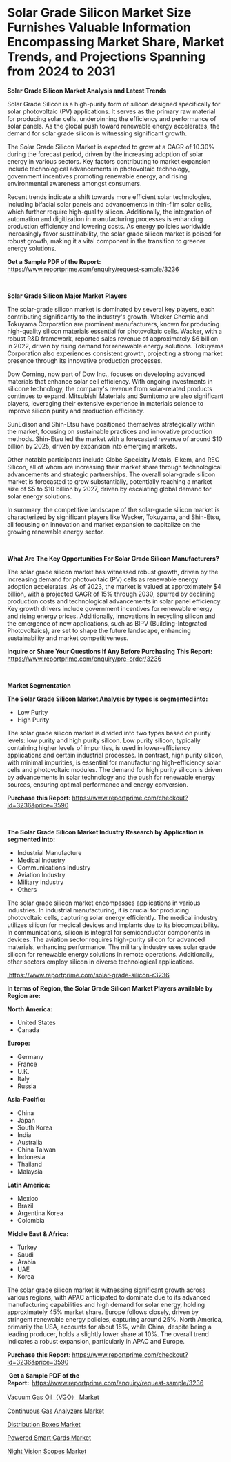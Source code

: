<p><h1>Solar Grade Silicon Market Size Furnishes Valuable Information Encompassing Market Share, Market Trends, and Projections Spanning from 2024 to 2031</h1></p><p><strong>Solar Grade Silicon Market Analysis and Latest Trends</strong></p>
<p><p>Solar Grade Silicon is a high-purity form of silicon designed specifically for solar photovoltaic (PV) applications. It serves as the primary raw material for producing solar cells, underpinning the efficiency and performance of solar panels. As the global push toward renewable energy accelerates, the demand for solar grade silicon is witnessing significant growth.</p><p>The Solar Grade Silicon Market is expected to grow at a CAGR of 10.30% during the forecast period, driven by the increasing adoption of solar energy in various sectors. Key factors contributing to market expansion include technological advancements in photovoltaic technology, government incentives promoting renewable energy, and rising environmental awareness amongst consumers.</p><p>Recent trends indicate a shift towards more efficient solar technologies, including bifacial solar panels and advancements in thin-film solar cells, which further require high-quality silicon. Additionally, the integration of automation and digitization in manufacturing processes is enhancing production efficiency and lowering costs. As energy policies worldwide increasingly favor sustainability, the solar grade silicon market is poised for robust growth, making it a vital component in the transition to greener energy solutions.</p></p>
<p><strong>Get a Sample PDF of the Report:&nbsp;</strong> <a href="https://www.reportprime.com/enquiry/request-sample/3236">https://www.reportprime.com/enquiry/request-sample/3236</a></p>
<p>&nbsp;</p>
<p><strong>Solar Grade Silicon Major Market Players</strong></p>
<p><p>The solar-grade silicon market is dominated by several key players, each contributing significantly to the industry's growth. Wacker Chemie and Tokuyama Corporation are prominent manufacturers, known for producing high-quality silicon materials essential for photovoltaic cells. Wacker, with a robust R&D framework, reported sales revenue of approximately $6 billion in 2022, driven by rising demand for renewable energy solutions. Tokuyama Corporation also experiences consistent growth, projecting a strong market presence through its innovative production processes.</p><p>Dow Corning, now part of Dow Inc., focuses on developing advanced materials that enhance solar cell efficiency. With ongoing investments in silicone technology, the company's revenue from solar-related products continues to expand. Mitsubishi Materials and Sumitomo are also significant players, leveraging their extensive experience in materials science to improve silicon purity and production efficiency.</p><p>SunEdison and Shin-Etsu have positioned themselves strategically within the market, focusing on sustainable practices and innovative production methods. Shin-Etsu led the market with a forecasted revenue of around $10 billion by 2025, driven by expansion into emerging markets.</p><p>Other notable participants include Globe Specialty Metals, Elkem, and REC Silicon, all of whom are increasing their market share through technological advancements and strategic partnerships. The overall solar-grade silicon market is forecasted to grow substantially, potentially reaching a market size of $5 to $10 billion by 2027, driven by escalating global demand for solar energy solutions.</p><p>In summary, the competitive landscape of the solar-grade silicon market is characterized by significant players like Wacker, Tokuyama, and Shin-Etsu, all focusing on innovation and market expansion to capitalize on the growing renewable energy sector.</p></p>
<p>&nbsp;</p>
<p><strong>What Are The Key Opportunities For Solar Grade Silicon Manufacturers?</strong></p>
<p><p>The solar grade silicon market has witnessed robust growth, driven by the increasing demand for photovoltaic (PV) cells as renewable energy adoption accelerates. As of 2023, the market is valued at approximately $4 billion, with a projected CAGR of 15% through 2030, spurred by declining production costs and technological advancements in solar panel efficiency. Key growth drivers include government incentives for renewable energy and rising energy prices. Additionally, innovations in recycling silicon and the emergence of new applications, such as BIPV (Building-Integrated Photovoltaics), are set to shape the future landscape, enhancing sustainability and market competitiveness.</p></p>
<p><strong>Inquire or Share Your Questions If Any Before Purchasing This Report:</strong> <a href="https://www.reportprime.com/enquiry/pre-order/3236">https://www.reportprime.com/enquiry/pre-order/3236</a></p>
<p>&nbsp;</p>
<p><strong>Market Segmentation</strong></p>
<p><strong>The Solar Grade Silicon Market Analysis by types is segmented into:</strong></p>
<p><ul><li>Low Purity</li><li>High Purity</li></ul></p>
<p><p>The solar grade silicon market is divided into two types based on purity levels: low purity and high purity silicon. Low purity silicon, typically containing higher levels of impurities, is used in lower-efficiency applications and certain industrial processes. In contrast, high purity silicon, with minimal impurities, is essential for manufacturing high-efficiency solar cells and photovoltaic modules. The demand for high purity silicon is driven by advancements in solar technology and the push for renewable energy sources, ensuring optimal performance and energy conversion.</p></p>
<p><strong>Purchase this Report:&nbsp;</strong><a href="https://www.reportprime.com/checkout?id=3236&price=3590">https://www.reportprime.com/checkout?id=3236&price=3590</a></p>
<p>&nbsp;</p>
<p><strong>The Solar Grade Silicon Market Industry Research by Application is segmented into:</strong></p>
<p><ul><li>Industrial Manufacture</li><li>Medical Industry</li><li>Communications Industry</li><li>Aviation Industry</li><li>Military Industry</li><li>Others</li></ul></p>
<p><p>The solar grade silicon market encompasses applications in various industries. In industrial manufacturing, it is crucial for producing photovoltaic cells, capturing solar energy efficiently. The medical industry utilizes silicon for medical devices and implants due to its biocompatibility. In communications, silicon is integral for semiconductor components in devices. The aviation sector requires high-purity silicon for advanced materials, enhancing performance. The military industry uses solar grade silicon for renewable energy solutions in remote operations. Additionally, other sectors employ silicon in diverse technological applications.</p></p>
<p><a href="https://www.reportprime.com/solar-grade-silicon-r3236">&nbsp;https://www.reportprime.com/solar-grade-silicon-r3236</a></p>
<p><strong>In terms of Region, the Solar Grade Silicon Market Players available by Region are:</strong></p>
<p>
    <p> <strong> North America: </strong>
        <ul>
            <li>United States</li>
            <li>Canada</li>
        </ul>
        </p> 
    <p> <strong> Europe: </strong>
        <ul>
            <li>Germany</li>
            <li>France</li>
            <li>U.K.</li>
            <li>Italy</li>
            <li>Russia</li>
        </ul>
        </p> 
    <p> <strong> Asia-Pacific: </strong>
        <ul>
            <li>China</li>
            <li>Japan</li>
            <li>South Korea</li>
            <li>India</li>
            <li>Australia</li>
            <li>China Taiwan</li>
            <li>Indonesia</li>
            <li>Thailand</li>
            <li>Malaysia</li>
        </ul>
        </p> 
    <p> <strong> Latin America: </strong>
        <ul>
            <li>Mexico</li>
            <li>Brazil</li>
            <li>Argentina Korea</li>
            <li>Colombia</li>
        </ul>
        </p> 
    <p> <strong> Middle East & Africa: </strong>
        <ul>
            <li>Turkey</li>
            <li>Saudi</li>
            <li>Arabia</li>
            <li>UAE</li>
            <li>Korea</li>
        </ul>
    </p>
    </p>
<p><p>The solar grade silicon market is witnessing significant growth across various regions, with APAC anticipated to dominate due to its advanced manufacturing capabilities and high demand for solar energy, holding approximately 45% market share. Europe follows closely, driven by stringent renewable energy policies, capturing around 25%. North America, primarily the USA, accounts for about 15%, while China, despite being a leading producer, holds a slightly lower share at 10%. The overall trend indicates a robust expansion, particularly in APAC and Europe.</p></p>
<p><strong>Purchase this Report: </strong><a href="https://www.reportprime.com/checkout?id=3236&price=3590">https://www.reportprime.com/checkout?id=3236&price=3590</a></p>
<p>&nbsp;<strong>Get a Sample PDF of the Report:&nbsp;&nbsp;</strong><a href="https://www.reportprime.com/enquiry/request-sample/3236">https://www.reportprime.com/enquiry/request-sample/3236</a></p>
<p><strong></strong></p>
<p><p><a href="https://issuu.com/reportprime-2/docs/vacuum-gas-oilvgo-market-size-2030._7e363fbf4aa7ae">Vacuum Gas Oil（VGO） Market</a></p><p><a href="https://www.linkedin.com/pulse/global-perspectives-continuous-gas-analyzers-market-trends-mqr5c?trackingId=PLXP3j%2BkTPyGGoxJqUxxjQ%3D%3D">Continuous Gas Analyzers Market</a></p><p><a href="https://www.linkedin.com/pulse/distribution-boxes-market-global-insights-sales-trends-2024-zxj9c?trackingId=4Jv3yod7QWGwskVHc0c6UQ%3D%3D">Distribution Boxes Market</a></p><p><a href="https://issuu.com/reportprime-2/docs/powered-smart-cards-market-size-203_a6489a408470c7">Powered Smart Cards Market</a></p><p><a href="https://github.com/NancyAlvarado586/Market-Research-Report-List-1/blob/main/night-vision-scopes-market.md">Night Vision Scopes Market</a></p></p>